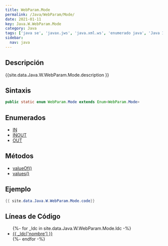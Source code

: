 ```yaml
---
title: WebParam.Mode
permalink: /Java/WebParam/Mode/
date: 2021-01-11
key: Java.W.WebParam.Mode
category: Java
tags: ['java se', 'javax.jws', 'java.xml.ws', 'enumerado java', 'Java 1.0']
sidebar: 
  nav: java
---
```


## Descripción
{{site.data.Java.W.WebParam.Mode.description }}

## Sintaxis
~~~java
public static enum WebParam.Mode extends Enum<WebParam.Mode>
~~~

## Enumerados
* [IN](/Java/WebParam/Mode/IN/)
* [INOUT](/Java/WebParam/Mode/INOUT/)
* [OUT](/Java/WebParam/Mode/OUT/)

## Métodos
* [valueOf()](/Java/WebParam/Mode/valueOf/)
* [values()](/Java/WebParam/Mode/values/)

## Ejemplo
~~~java
{{ site.data.Java.W.WebParam.Mode.code}}
~~~

## Líneas de Código
<ul>
{%- for _ldc in site.data.Java.W.WebParam.Mode.ldc -%}
   <li>
       <a href="{{_ldc['url'] }}">{{ _ldc['nombre'] }}</a>
   </li>
{%- endfor -%}
</ul>

